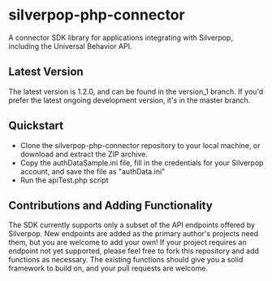 silverpop-php-connector
=======================

A connector SDK library for applications integrating with Silverpop, including the Universal Behavior API.

Latest Version
--------------

The latest version is 1.2.0, and can be found in the version_1 branch. If you'd prefer the latest ongoing development version, it's in the master branch.

Quickstart
----------

* Clone the silverpop-php-connector repository to your local machine, or download and extract the ZIP archive.
* Copy the authDataSample.ini file, fill in the credentials for your Silverpop account, and save the file as "authData.ini"
* Run the apiTest.php script

Contributions and Adding Functionality
--------------------------------------

The SDK currently supports only a subset of the API endpoints offered by Silverpop. New endpoints are added as the primary author's projects need them, but you are welcome to add your own! If your project requires an endpoint not yet supported, please feel free to fork this repository and add functions as necessary. The existing functions should give you a solid framework to build on, and your pull requests are welcome.

